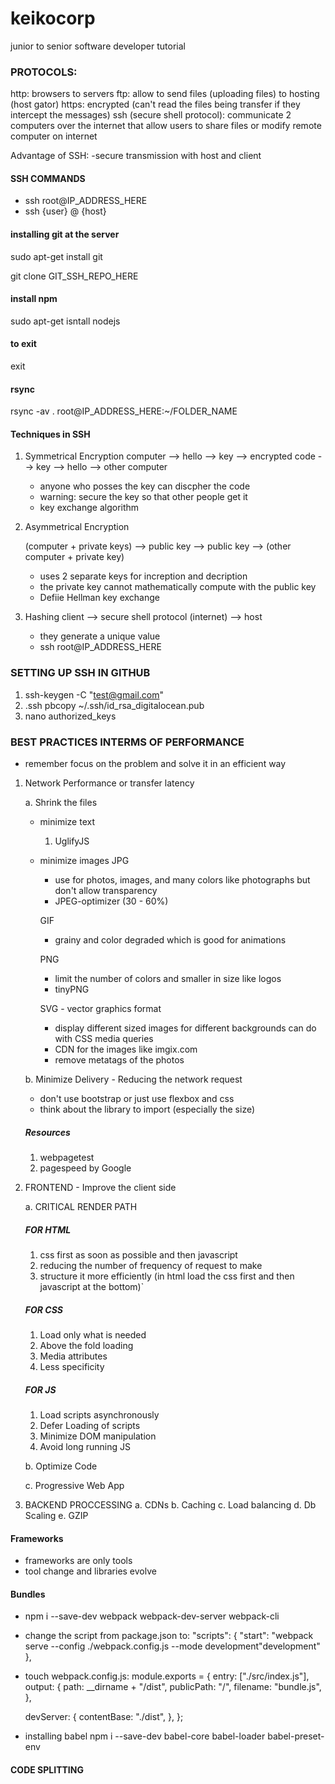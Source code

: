 # keikocorp

junior to senior software developer tutorial

### PROTOCOLS:

http: browsers to servers
ftp: allow to send files (uploading files) to hosting (host gator)
https: encrypted (can't read the files being transfer if they intercept the messages)
ssh (secure shell protocol): communicate 2 computers over the internet that allow users to share files or modify remote computer on internet

Advantage of SSH:
-secure transmission with host and client

#### SSH COMMANDS

- ssh root@IP_ADDRESS_HERE
- ssh {user} @ {host}

#### installing git at the server

sudo apt-get install git

git clone GIT_SSH_REPO_HERE

#### install npm

sudo apt-get isntall nodejs

#### to exit

exit

#### rsync

rsync -av . root@IP_ADDRESS_HERE:~/FOLDER_NAME

#### Techniques in SSH

1. Symmetrical Encryption
   computer --> hello --> key --> encrypted code --> key --> hello --> other computer

   - anyone who posses the key can discpher the code
   - warning: secure the key so that other people get it
   - key exchange algorithm

2. Asymmetrical Encryption

   (computer + private keys) --> public key --> public key --> (other computer + private key)

   - uses 2 separate keys for increption and decription
   - the private key cannot mathematically compute with the public key
   - Defiie Hellman key exchange

3. Hashing
   client --> secure shell protocol (internet) --> host
   - they generate a unique value
   - ssh root@IP_ADDRESS_HERE

### SETTING UP SSH IN GITHUB

1. ssh-keygen -C "test@gmail.com"
2. .ssh pbcopy ~/.ssh/id_rsa_digitalocean.pub
3. nano authorized_keys

### BEST PRACTICES INTERMS OF PERFORMANCE

- remember focus on the problem and solve it in an efficient way

1. Network Performance or transfer latency

   a. Shrink the files

   - minimize text

     1. UglifyJS

   - minimize images
     JPG

     - use for photos, images, and many colors like photographs but don't allow transparency
     - JPEG-optimizer (30 - 60%)

     GIF

     - grainy and color degraded which is good for animations

     PNG

     - limit the number of colors and smaller in size like logos
     - tinyPNG

     SVG - vector graphics format

     - display different sized images for different backgrounds can do with CSS media queries
     - CDN for the images like imgix.com
     - remove metatags of the photos

   b. Minimize Delivery - Reducing the network request

   - don't use bootstrap or just use flexbox and css
   - think about the library to import (especially the size)

   ##### Resources

   1. webpagetest
   2. pagespeed by Google

2. FRONTEND - Improve the client side

   a. CRITICAL RENDER PATH

   ##### FOR HTML

   1. css first as soon as possible and then javascript
   2. reducing the number of frequency of request to make
   3. structure it more efficiently (in html load the css first and then javascript at the bottom)`

   ##### FOR CSS

   1. Load only what is needed
   2. Above the fold loading
   3. Media attributes
   4. Less specificity

   ##### FOR JS

   1. Load scripts asynchronously
   2. Defer Loading of scripts
   3. Minimize DOM manipulation
   4. Avoid long running JS

   b. Optimize Code

   c. Progressive Web App

3. BACKEND PROCCESSING
   a. CDNs
   b. Caching
   c. Load balancing
   d. Db Scaling
   e. GZIP

#### Frameworks

- frameworks are only tools
- tool change and libraries evolve

#### Bundles

- npm i --save-dev webpack webpack-dev-server webpack-cli
- change the script from package.json to:
  "scripts": {
  "start": "webpack serve --config ./webpack.config.js --mode development"development"
  },

- touch webpack.config.js:
  module.exports = {
  entry: ["./src/index.js"],
  output: {
  path: \_\_dirname + "/dist",
  publicPath: "/",
  filename: "bundle.js",
  },

  devServer: {
  contentBase: "./dist",
  },
  };

- installing babel
  npm i --save-dev babel-core babel-loader babel-preset-env

#### CODE SPLITTING
